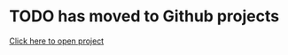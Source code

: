 # TODO has moved to Github projects

[Click here to open project](https://github.com/orgs/Riverbend-High-School/projects/1)

